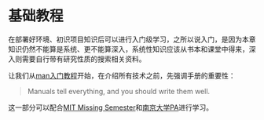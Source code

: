 # 基础教程

在部署好环境、初识项目知识后可以进行入门级学习，之所以说入门，是因为本章知识仍然不能算是系统、更不能算深入，系统性知识应该从书本和课堂中得来，深入则需要自行带有研究性质的搜索相关资料。

让我们从[man入门教程](sec01_Man_tutorial.md)开始，在介绍所有技术之前，先强调手册的重要性：

> Manuals tell everything, and you should write them well.

这一部分可以配合[MIT Missing Semester](https://missing.csail.mit.edu)和[南京大学PA](https://nju-projectn.github.io/ics-pa-gitbook/)进行学习。
